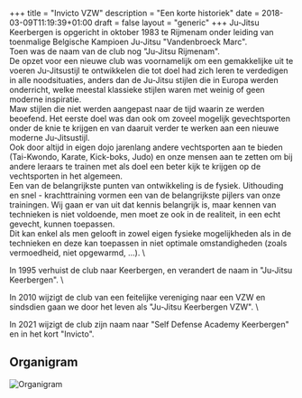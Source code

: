 +++
title = "Invicto VZW"
description = "Een korte historiek"
date = 2018-03-09T11:19:39+01:00
draft = false
layout = "generic"
+++
Ju-Jitsu Keerbergen is opgericht in oktober 1983 te Rijmenam onder leiding van toenmalige Belgische Kampioen Ju-Jitsu "Vandenbroeck Marc". \
Toen was de naam van de club nog "Ju-Jitsu Rijmenam". \
De opzet voor een nieuwe club was voornamelijk om een gemakkelijke uit te voeren Ju-Jitsustijl te ontwikkelen die tot doel had zich leren te verdedigen in alle noodsituaties, anders dan de Ju-Jitsu stijlen die in Europa werden onderricht, welke meestal klassieke stijlen waren met weinig of geen moderne inspiratie. \
Maw stijlen die niet werden aangepast naar de tijd waarin ze werden beoefend.
Het eerste doel was dan ook om zoveel mogelijk gevechtsporten onder de knie te krijgen en van daaruit verder te werken aan een nieuwe moderne Ju-Jitsustijl. \
Ook door altijd in eigen dojo jarenlang andere vechtsporten aan te bieden (Tai-Kwondo, Karate, Kick-boks, Judo) en onze mensen aan te zetten om bij andere leraars te trainen met als doel een beter kijk te krijgen op de vechtsporten in het algemeen. \
Een van de belangrijkste punten van ontwikkeling is de fysiek. Uithouding en snel - krachttraining vormen een van de belangrijkste pijlers van onze trainingen. Wij gaan er van uit dat kennis belangrijk is, maar kennen van technieken is niet voldoende, men moet ze ook in de realiteit, in een echt gevecht, kunnen toepassen. \
Dit kan enkel als men gelooft in zowel eigen fysieke mogelijkheden als in de technieken en deze kan toepassen in niet optimale omstandigheden (zoals vermoedheid, niet opgewarmd, ...). \

In 1995 verhuist de club naar Keerbergen, en verandert de naam in "Ju-Jitsu Keerbergen". \

In 2010 wijzigt de club van een feitelijke vereniging naar een VZW en sindsdien gaan we door het leven als "Ju-Jitsu Keerbergen VZW". \

In 2021 wijzigt de club zijn naam naar "Self Defense Academy Keerbergen" en in het kort "Invicto". 
## Organigram
![Organigram](/images/club/organigram.jpg "Organigram")